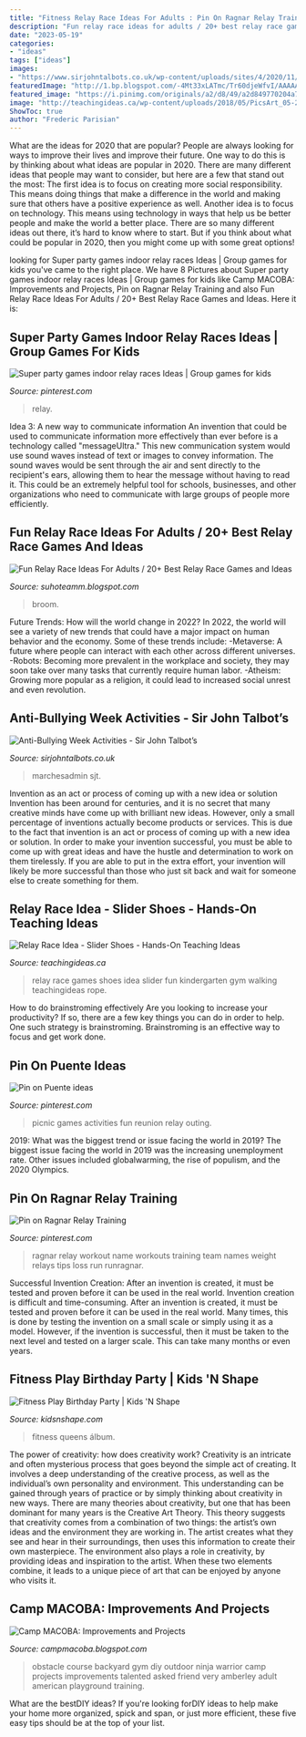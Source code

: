 ```yaml
---
title: "Fitness Relay Race Ideas For Adults : Pin On Ragnar Relay Training"
description: "Fun relay race ideas for adults / 20+ best relay race games and ideas"
date: "2023-05-19"
categories:
- "ideas"
tags: ["ideas"]
images:
- "https://www.sirjohntalbots.co.uk/wp-content/uploads/sites/4/2020/11/3-3.png"
featuredImage: "http://1.bp.blogspot.com/-4Mt33xLATmc/Tr60djeWfvI/AAAAAAAAGHE/72zntedPpIc/s1600/CM%2BObstacle%2BCourse.jpg"
featured_image: "https://i.pinimg.com/originals/a2/d8/49/a2d849770204a7a07a5c34fcfac35408.jpg"
image: "http://teachingideas.ca/wp-content/uploads/2018/05/PicsArt_05-23-05.18.03-768x1024.png"
ShowToc: true
author: "Frederic Parisian"
---
```



What are the ideas for 2020 that are popular?
People are always looking for ways to improve their lives and improve their future. One way to do this is by thinking about what ideas are popular in 2020. There are many different ideas that people may want to consider, but here are a few that stand out the most: 
The first idea is to focus on creating more social responsibility. This means doing things that make a difference in the world and making sure that others have a positive experience as well. Another idea is to focus on technology. This means using technology in ways that help us be better people and make the world a better place. 
There are so many different ideas out there, it’s hard to know where to start. But if you think about what could be popular in 2020, then you might come up with some great options!

	

		
looking for Super party games indoor relay races Ideas | Group games for kids you've came to the right place. We have 8 Pictures about Super party games indoor relay races Ideas | Group games for kids like Camp MACOBA: Improvements and Projects, Pin on Ragnar Relay Training and also Fun Relay Race Ideas For Adults / 20+ Best Relay Race Games and Ideas. Here it is:
		
    
## Super Party Games Indoor Relay Races Ideas | Group Games For Kids

<img loading=lazy src="https://i.pinimg.com/736x/88/18/9f/88189fcde409e3c9c70a7708049fecc1.jpg" onerror="this.onerror=null;this.src='https://tse2.mm.bing.net/th?id=OIP.DAadYUtdmWUZBdDykdkKmQAAAA&amp;pid=15.1';" alt="Super party games indoor relay races Ideas | Group games for kids">

_Source: pinterest.com_

>relay. 

	

Idea 3: A new way to communicate information
An invention that could be used to communicate information more effectively than ever before is a technology called "messageUltra." This new communication system would use sound waves instead of text or images to convey information. The sound waves would be sent through the air and sent directly to the recipient's ears, allowing them to hear the message without having to read it. This could be an extremely helpful tool for schools, businesses, and other organizations who need to communicate with large groups of people more efficiently.

    
## Fun Relay Race Ideas For Adults / 20+ Best Relay Race Games And Ideas

<img loading=lazy src="https://s-media-cache-ak0.pinimg.com/564x/d0/9f/35/d09f35e4beb711a6756dc4a0caace3d4.jpg" onerror="this.onerror=null;this.src='https://tse4.mm.bing.net/th?id=OIP.x_qAfUYwCyyjahz6gHgIoAHaFj&amp;pid=15.1';" alt="Fun Relay Race Ideas For Adults / 20+ Best Relay Race Games and Ideas">

_Source: suhoteamm.blogspot.com_

>broom. 

	

Future Trends: How will the world change in 2022?
In 2022, the world will see a variety of new trends that could have a major impact on human behavior and the economy. Some of these trends include: 
-Metaverse: A future where people can interact with each other across different universes. 
-Robots: Becoming more prevalent in the workplace and society, they may soon take over many tasks that currently require human labor. 
-Atheism: Growing more popular as a religion, it could lead to increased social unrest and even revolution.

    
## Anti-Bullying Week Activities - Sir John Talbot’s

<img loading=lazy src="https://www.sirjohntalbots.co.uk/wp-content/uploads/sites/4/2020/11/3-3.png" onerror="this.onerror=null;this.src='https://tse4.mm.bing.net/th?id=OIP.1e6yBTQj98sqMhQUUhW66wHaGN&amp;pid=15.1';" alt="Anti-Bullying Week Activities - Sir John Talbot’s">

_Source: sirjohntalbots.co.uk_

>marchesadmin sjt. 

	

Invention as an act or process of coming up with a new idea or solution
Invention has been around for centuries, and it is no secret that many creative minds have come up with brilliant new ideas. However, only a small percentage of inventions actually become products or services. This is due to the fact that invention is an act or process of coming up with a new idea or solution. In order to make your invention successful, you must be able to come up with great ideas and have the hustle and determination to work on them tirelessly. If you are able to put in the extra effort, your invention will likely be more successful than those who just sit back and wait for someone else to create something for them.

    
## Relay Race Idea - Slider Shoes - Hands-On Teaching Ideas

<img loading=lazy src="http://teachingideas.ca/wp-content/uploads/2018/05/PicsArt_05-23-05.18.03-768x1024.png" onerror="this.onerror=null;this.src='https://tse4.mm.bing.net/th?id=OIP.p41ZmfwAfMEfEW9AplI75AHaJ4&amp;pid=15.1';" alt="Relay Race Idea - Slider Shoes - Hands-On Teaching Ideas">

_Source: teachingideas.ca_

>relay race games shoes idea slider fun kindergarten gym walking teachingideas rope. 

	

How to do brainstroming effectively
Are you looking to increase your productivity? If so, there are a few key things you can do in order to help. One such strategy is brainstroming. Brainstroming is an effective way to focus and get work done.

    
## Pin On Puente Ideas

<img loading=lazy src="https://i.pinimg.com/originals/a2/d8/49/a2d849770204a7a07a5c34fcfac35408.jpg" onerror="this.onerror=null;this.src='https://tse4.mm.bing.net/th?id=OIP.94eTf6kUM9qhxk3zOMFPpAHaEK&amp;pid=15.1';" alt="Pin on Puente ideas">

_Source: pinterest.com_

>picnic games activities fun reunion relay outing. 

	

2019: What was the biggest trend or issue facing the world in 2019?
The biggest issue facing the world in 2019 was the increasing unemployment rate. Other issues included globalwarming, the rise of populism, and the 2020 Olympics.

    
## Pin On Ragnar Relay Training

<img loading=lazy src="https://i.pinimg.com/736x/d2/26/11/d226117be5525a647142e74f04f26b0c--ragnar-relay-my-name.jpg" onerror="this.onerror=null;this.src='https://tse2.mm.bing.net/th?id=OIP.oTNnvcJDQwoVM9ej9p_eFwHaHa&amp;pid=15.1';" alt="Pin on Ragnar Relay Training">

_Source: pinterest.com_

>ragnar relay workout name workouts training team names weight relays tips loss run runragnar. 

	

Successful Invention Creation: After an invention is created, it must be tested and proven before it can be used in the real world.
Invention creation is difficult and time-consuming. After an invention is created, it must be tested and proven before it can be used in the real world. Many times, this is done by testing the invention on a small scale or simply using it as a model. However, if the invention is successful, then it must be taken to the next level and tested on a larger scale. This can take many months or even years.

    
## Fitness Play Birthday Party | Kids &#039;N Shape

<img loading=lazy src="https://www.kidsnshape.com/wp-content/uploads/birthday-parties-free-reign-entire-facility.jpg" onerror="this.onerror=null;this.src='https://tse4.mm.bing.net/th?id=OIP.-CTrMZXv8K72EQTbpmkirwHaFj&amp;pid=15.1';" alt="Fitness Play Birthday Party | Kids &#039;N Shape">

_Source: kidsnshape.com_

>fitness queens álbum. 

	

The power of creativity: how does creativity work?
Creativity is an intricate and often mysterious process that goes beyond the simple act of creating. It involves a deep understanding of the creative process, as well as the individual’s own personality and environment. This understanding can be gained through years of practice or by simply thinking about creativity in new ways.
There are many theories about creativity, but one that has been dominant for many years is the Creative Art Theory. This theory suggests that creativity comes from a combination of two things: the artist’s own ideas and the environment they are working in. The artist creates what they see and hear in their surroundings, then uses this information to create their own masterpiece. The environment also plays a role in creativity, by providing ideas and inspiration to the artist. When these two elements combine, it leads to a unique piece of art that can be enjoyed by anyone who visits it.

    
## Camp MACOBA: Improvements And Projects

<img loading=lazy src="http://1.bp.blogspot.com/-4Mt33xLATmc/Tr60djeWfvI/AAAAAAAAGHE/72zntedPpIc/s1600/CM%2BObstacle%2BCourse.jpg" onerror="this.onerror=null;this.src='https://tse2.mm.bing.net/th?id=OIP.HEfzuvL94xKpIJZYX59zeAHaFr&amp;pid=15.1';" alt="Camp MACOBA: Improvements and Projects">

_Source: campmacoba.blogspot.com_

>obstacle course backyard gym diy outdoor ninja warrior camp projects improvements talented asked friend very amberley adult american playground training. 

	

What are the bestDIY ideas?
If you're looking forDIY ideas to help make your home more organized, spick and span, or just more efficient, these five easy tips should be at the top of your list.

